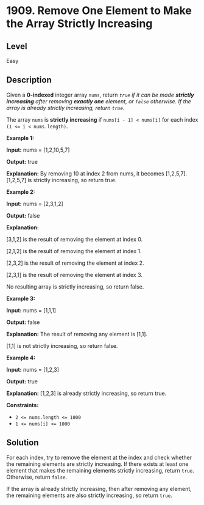 # 1909. Remove One Element to Make the Array Strictly Increasing
## Level
Easy

## Description
Given a **0-indexed** integer array `nums`, return *`true` if it can be made **strictly increasing** after removing **exactly one** element, or `false` otherwise. If the array is already strictly increasing, return `true`*.

The array `nums` is **strictly increasing** if `nums[i - 1] < nums[i]` for each index `(1 <= i < nums.length)`.

**Example 1:**

**Input:** nums = [1,2,10,5,7]

**Output:** true

**Explanation:** By removing 10 at index 2 from nums, it becomes [1,2,5,7].
[1,2,5,7] is strictly increasing, so return true.

**Example 2:**

**Input:** nums = [2,3,1,2]

**Output:** false

**Explanation:**

[3,1,2] is the result of removing the element at index 0.

[2,1,2] is the result of removing the element at index 1.

[2,3,2] is the result of removing the element at index 2.

[2,3,1] is the result of removing the element at index 3.

No resulting array is strictly increasing, so return false.

**Example 3:**

**Input:** nums = [1,1,1]

**Output:** false

**Explanation:** The result of removing any element is [1,1].

[1,1] is not strictly increasing, so return false.

**Example 4:**

**Input:** nums = [1,2,3]

**Output:** true

**Explanation:** [1,2,3] is already strictly increasing, so return true.

**Constraints:**

* `2 <= nums.length <= 1000`
* `1 <= nums[i] <= 1000`

## Solution
For each index, try to remove the element at the index and check whether the remaining elements are strictly increasing. If there exists at least one element that makes the remaining elements strictly increasing, return `true`. Otherwise, return `false`.

If the array is already strictly increasing, then after removing any element, the remaining elements are also strictly increasing, so return `true`.
